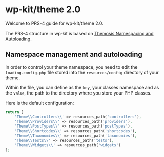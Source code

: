 # wp-kit/theme 2.0

Welcome to PRS-4 guide for wp-kit/theme 2.0.

The PRS-4 structure in wp-kit is based on [Themosis Namespacing and Autoloading](https://framework.themosis.com/docs/1.3/theme/#namespace-management-and-autoloading).

## Namespace management and autoloading

In order to control your theme namespace, you need to edit the `loading.config.php` file stored into the `resources/config` directory of your theme.

Within the file, you can define as the `key`, your classes namespace and as the `value`, the path to the directory where you store your PHP classes.

Here is the default configuration:

```php
return [
    'Theme\\Controllers\\' => resources_path('controllers'),
    'Theme\\Providers\\' => resources_path('providers'),
    'Theme\\PostTypes\\' => resources_path('postTypes'),
    'Theme\\Shortcodes\\' => resources_path('shortcodes'),
    'Theme\\Taxonomies\\' => resources_path('taxonomies'),
    'Theme\\Tests\\' => resources_path('tests'),
    'Theme\\Widgets\\' => resources_path('widgets')
];
```
